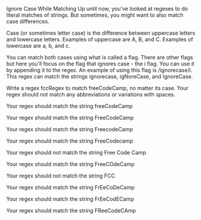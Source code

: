 Ignore Case While Matching
Up until now, you've looked at regexes to do literal matches of strings. But sometimes, you might want to also match case differences.

Case (or sometimes letter case) is the difference between uppercase letters and lowercase letters. Examples of uppercase are A, B, and C. Examples of lowercase are a, b, and c.

You can match both cases using what is called a flag. There are other flags but here you'll focus on the flag that ignores case - the i flag. You can use it by appending it to the regex. An example of using this flag is /ignorecase/i. This regex can match the strings ignorecase, igNoreCase, and IgnoreCase.

Write a regex fccRegex to match freeCodeCamp, no matter its case. Your regex should not match any abbreviations or variations with spaces.

Your regex should match the string freeCodeCamp

Your regex should match the string FreeCodeCamp

Your regex should match the string FreecodeCamp

Your regex should match the string FreeCodecamp

Your regex should not match the string Free Code Camp

Your regex should match the string FreeCOdeCamp

Your regex should not match the string FCC

Your regex should match the string FrEeCoDeCamp

Your regex should match the string FrEeCodECamp

Your regex should match the string FReeCodeCAmp